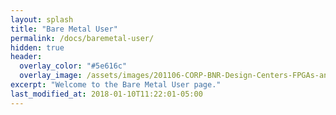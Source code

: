 ```yaml
---
layout: splash
title: "Bare Metal User"
permalink: /docs/baremetal-user/
hidden: true
header:
  overlay_color: "#5e616c"
  overlay_image: /assets/images/201106-CORP-BNR-Design-Centers-FPGAs-and-plds-Banner-2880x280.jpg
excerpt: "Welcome to the Bare Metal User page."
last_modified_at: 2018-01-10T11:22:01-05:00
---
```


